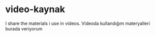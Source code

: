 # video-kaynak
I share the materials i use in videos. Videoda kullandığım materyalleri burada veriyorum
